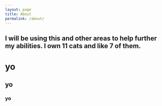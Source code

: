 ```yaml
---
layout: page
title: About
permalink: /about/
---
```

I will be using this and other areas to help further my abilities. I own 11 cats and like 7 of them.
---
<h1>yo</h1>

<h2>yo</h2>

<h3>yo</h3>
